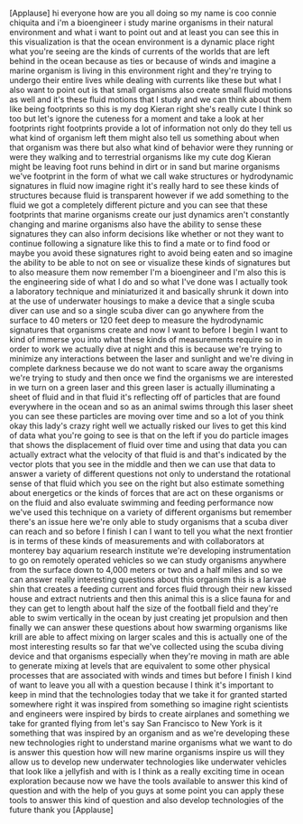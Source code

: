 
[Applause]
hi everyone how are you all doing so my
name is coo connie chiquita and i&#39;m a
bioengineer i study marine organisms in
their natural environment and what i
want to point out and at least you can
see this in this visualization is that
the ocean environment is a dynamic place
right what you&#39;re seeing are the kinds
of currents of the worlds that are left
behind in the ocean because as ties or
because of winds and imagine a marine
organism is living in this environment
right and they&#39;re trying to undergo
their entire lives while dealing with
currents like these but what I also want
to point out is that small organisms
also create small fluid motions as well
and it&#39;s these fluid motions that I
study and we can think about them like
being footprints so this is my dog
Kieran right she&#39;s really cute I think
so too but let&#39;s ignore the cuteness for
a moment and take a look at her
footprints right footprints provide a
lot of information not only do they tell
us what kind of organism left them might
also tell us something about when that
organism was there but also what kind of
behavior were they running or were they
walking and to terrestrial organisms
like my cute dog Kieran might be leaving
foot runs behind in dirt or in sand but
marine organisms we&#39;ve footprint in the
form of what we call wake structures or
hydrodynamic signatures in fluid now
imagine right it&#39;s really hard to see
these kinds of structures because fluid
is transparent however if we add
something to the fluid we got a
completely different picture and you can
see that these footprints that marine
organisms create our just dynamics
aren&#39;t constantly changing and marine
organisms also have the ability to sense
these signatures they can also inform
decisions like whether or not they want
to continue following a signature like
this to find a mate or to find food or
maybe you avoid these signatures right
to avoid being eaten and so imagine the
ability to be able to not on
see or visualize these kinds of
signatures but to also measure them now
remember I&#39;m a bioengineer and I&#39;m also
this is the engineering side of what I
do and so what I&#39;ve done was I actually
took a laboratory technique and
miniaturized it and basically shrunk it
down into at the use of underwater
housings to make a device that a single
scuba diver can use and so a single
scuba diver can go anywhere from the
surface to 40 meters or 120 feet deep to
measure the hydrodynamic signatures that
organisms create and now I want to
before I begin I want to kind of immerse
you into what these kinds of
measurements require so in order to work
we actually dive at night and this is
because we&#39;re trying to minimize any
interactions between the laser and
sunlight and we&#39;re diving in complete
darkness because we do not want to scare
away the organisms we&#39;re trying to study
and then once we find the organisms we
are interested in we turn on a green
laser and this green laser is actually
illuminating a sheet of fluid and in
that fluid it&#39;s reflecting off of
particles that are found everywhere in
the ocean and so as an animal swims
through this laser sheet you can see
these particles are moving over time and
so a lot of you think okay this lady&#39;s
crazy right well we actually risked our
lives to get this kind of data what
you&#39;re going to see is that on the left
if you do particle images that shows the
displacement of fluid over time and
using that data you can actually extract
what the velocity of that fluid is and
that&#39;s indicated by the vector plots
that you see in the middle and then we
can use that data to answer a variety of
different questions not only to
understand the rotational sense of that
fluid which you see on the right but
also estimate something about energetics
or the kinds of forces that are act on
these organisms or on the fluid and also
evaluate swimming and feeding
performance now we&#39;ve used this
technique on a variety of different
organisms
but remember there&#39;s an issue here we&#39;re
only able to study organisms that a
scuba diver can reach and so before I
finish I can I want to tell you what the
next frontier is in terms of these kinds
of measurements and with collaborators
at monterey bay aquarium research
institute we&#39;re developing
instrumentation to go on remotely
operated vehicles so we can study
organisms anywhere from the surface down
to 4,000 meters or two and a half miles
and so we can answer really interesting
questions about this organism this is a
larvae shin that creates a feeding
current and forces fluid through their
new kissed house and extract nutrients
and then this animal this is a slice
fauna for and they can get to length
about half the size of the football
field and they&#39;re able to swim
vertically in the ocean by just creating
jet propulsion and then finally we can
answer these questions about how
swarming organisms like krill are able
to affect mixing on larger scales and
this is actually one of the most
interesting results so far that we&#39;ve
collected using the scuba diving device
and that organisms especially when
they&#39;re moving in math are able to
generate mixing at levels that are
equivalent to some other physical
processes that are associated with winds
and times but before I finish I kind of
want to leave you all with a question
because I think it&#39;s important to keep
in mind that the technologies today that
we take it for granted started somewhere
right it was inspired from something so
imagine right scientists and engineers
were inspired by birds to create
airplanes and something we take for
granted flying from let&#39;s say San
Francisco to New York is it something
that was inspired by an organism and as
we&#39;re developing these new technologies
right to understand marine organisms
what we want to do is answer this
question how will new marine organisms
inspire us will they allow us to develop
new underwater technologies like
underwater vehicles that look like a
jellyfish
and with is I think as a really exciting
time in ocean exploration because now we
have the tools available to answer this
kind of question and with the help of
you guys at some point you can apply
these tools to answer this kind of
question and also develop technologies
of the future thank you
[Applause]

